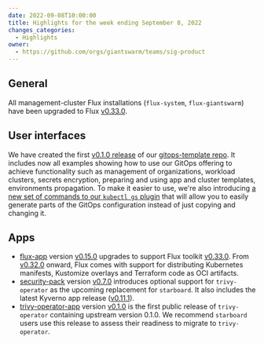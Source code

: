 ```yaml
---
date: 2022-09-08T10:00:00
title: Highlights for the week ending September 8, 2022
changes_categories:
  - Highlights
owner:
  - https://github.com/orgs/giantswarm/teams/sig-product
---
```


## General

All management-cluster Flux installations (`flux-system`, `flux-giantswarm`) have been upgraded to Flux [v0.33.0](https://github.com/fluxcd/flux2/releases/tag/v0.33.0).

## User interfaces

We have created the first [v0.1.0 release](https://github.com/giantswarm/gitops-template/releases/tag/v0.1.0) of our [gitops-template repo](https://github.com/giantswarm/gitops-template/). It includes now all examples showing how to use our GitOps offering to achieve functionality such as management of organizations, workload clusters, secrets encryption, preparing and using app and cluster templates, environments propagation. To make it easier to use, we're also introducing [a new set of commands to our `kubectl gs` plugin](https://docs.giantswarm.io/ui-api/kubectl-gs/gitops/) that will allow you to easily generate parts of the GitOps configuration instead of just copying and changing it.

## Apps

- [flux-app](https://github.com/giantswarm/flux-app) version [v0.15.0](https://github.com/giantswarm/flux-app/blob/master/CHANGELOG.md#0150---2022-08-31) upgrades to support Flux toolkit [v0.33.0](https://github.com/fluxcd/flux2/releases/tag/v0.33.0). From [v0.32.0](https://github.com/fluxcd/flux2/releases/tag/v0.32.0) onward, Flux comes with support for distributing Kubernetes manifests, Kustomize overlays and Terraform code as OCI artifacts. 
- [security-pack](https://github.com/giantswarm/security-pack) version [v0.7.0](https://github.com/giantswarm/security-pack/blob/main/CHANGELOG.md#070---2022-09-06) introduces optional support for `trivy-operator` as the upcoming replacement for `starboard`. It also includes the latest Kyverno app release ([v0.11.1](https://github.com/giantswarm/kyverno-app/blob/master/CHANGELOG.md#0111---2022-08-23)).
- [trivy-operator-app](https://github.com/giantswarm/trivy-operator-app) version [v0.1.0](https://github.com/giantswarm/trivy-operator-app/blob/main/CHANGELOG.md#010---2022-08-26) is the first public release of `trivy-operator` containing upstream version 0.1.0. We recommend `starboard` users use this release to assess their readiness to migrate to `trivy-operator`.

